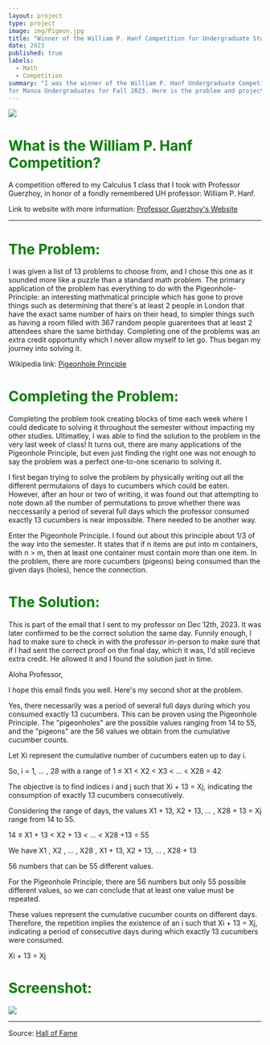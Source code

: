 ```yaml
---
layout: project
type: project
image: img/Pigeon.jpg
title: "Winner of the William P. Hanf Competition for Undergraduate Students"
date: 2023
published: true
labels:
  - Math
  - Competition
summary: "I was the winner of the William P. Hanf Undergraduate Competition
for Manoa Undergraduates for Fall 2023. Here is the problem and project that I did throughout that semester."
---
```


<img class="img-fluid" src="https://i.postimg.cc/Y0fLQtCd/Pigeon-Problem.png">

<h1 style="color:green;">What is the William P. Hanf Competition?</h1>

A competition offered to my Calculus 1 class that I took with Professor Guerzhoy, in honor of a fondly remembered UH professor: William P. Hanf. 

Link to website with more information: <a href="https://www.math.hawaii.edu/~pavel/hanf/hanf.html"><i class="large github icon "></i>Professor Guerzhoy's Website</a>


<hr>


  <h1 style="color:green;">The Problem:</h1>
I was given a list of 13 problems to choose from, and I chose this one as it sounded more like a puzzle than a standard math problem. The primary application of the problem has everything to do with the Pigeonhole-Principle: an interesting mathmatical principle which has gone to prove things such as determining that there's at least 2 people in London that have the exact same number of hairs on their head, to simpler things such as having a room filled with 367 random people guarentees that at least 2 attendees share the same birthday. Completing one of the problems was an extra credit opportunity which I never allow myself to let go. Thus began my journey into solving it.

Wikipedia link: <a href="https://en.wikipedia.org/wiki/Pigeonhole_principle"><i class="large github icon "></i>Pigeonhole Principle</a>

<h1 style="color:green;">Completing the Problem:</h1>

Completing the problem took creating blocks of time each week where I could dedicate to solving it throughout the semester without impacting my other studies. Ultimatley, I was able to find the solution to the problem in the very last week of class! It turns out, there are many applications of the Pigeonhole Principle, but even just finding the right one was not enough to say the problem was a perfect one-to-one scenario to solving it.

I first began trying to solve the problem by physically writing out all the different permutaions of days to cucumbers which could be eaten. However, after an hour or two of writing, it was found out that attempting to note down all the number of permutations to prove whether there was neccessarily a period of several full days which the professor consumed exactly 13 cucumbers is near impossible. There needed to be another way.

Enter the Pigeonhole Principle. I found out about this principle about 1/3 of the way into the semester. It states that if n items are put into m containers, with n > m, then at least one container must contain more than one item. In the problem, there are more cucumbers (pigeons) being consumed than the given days (holes), hence the connection.

<h1 style="color:green;">The Solution:</h1>
This is part of the email that I sent to my professor on Dec 12th, 2023. It was later confirmed to be the correct solution the same day. Funnily enough, I had to make sure to check in with the professor in-person to make sure that if I had sent the correct proof on the final day, which it was, I'd still recieve extra credit. He allowed it and I found the solution just in time.  

Aloha Professor,


I hope this email finds you well. Here's my second shot at the problem.


Yes, there necessarily was a period of several full days during which you consumed exactly 13 cucumbers. This can be proven using the Pigeonhole Principle. The "pigeonholes" are the possible values ranging from 14 to 55, and the "pigeons" are the 56 values we obtain from the cumulative cucumber counts.


Let Xi represent the cumulative number of cucumbers eaten up to day i.


So, i = 1, ... , 28 with a range of 1 ≤ X1 < X2 < X3 < … < X28 = 42


The objective is to find indices i and j such that Xi  + 13 = Xj, indicating the consumption of exactly 13 cucumbers consecutively. 


Considering the range of days, the values X1 + 13, X2 + 13, ... , X28 + 13 = Xj range from 14 to 55. 


14 ≤ X1  + 13 < X2 + 13 < … < X28 +13 = 55


We have X1 , X2 , … , X28 , X1 + 13, X2 + 13, … , X28 + 13

56 numbers that can be 55 different values.  


For the Pigeonhole Principle, there are 56 numbers but only 55 possible different values, so we can conclude that at least one value must be repeated.


These values represent the cumulative cucumber counts on different days. Therefore, the repetition implies the existence of an i such that Xi + 13 = Xj, indicating a period of consecutive days during which exactly 13 cucumbers were consumed.


Xi + 13 = Xj

  <h1 style="color:green;">Screenshot:</h1>

  <img class="img-fluid" src="https://i.postimg.cc/PfZpfgFc/2024-09-06-10-15-34.png">


<hr>

Source: <a href="https://www.math.hawaii.edu/~pavel/hanf/hall_of_fame.html"><i class="large github icon "></i>Hall of Fame</a>
